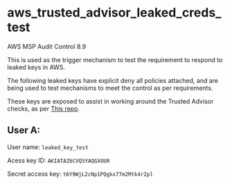 # aws_trusted_advisor_leaked_creds_test

AWS MSP Audit Control 8.9

This is used as the trigger mechanism to test the requirement to respond to leaked keys in AWS.

The following leaked keys have explicit deny all policies attached, and are being used to test 
mechanisms to meet the control as per requirements.

These keys are exposed to assist in working around the Trusted Advisor checks, as per 
[This repo](https://github.com/aws/Trusted-Advisor-Tools/blob/master/ExposedAccessKeys/README.md).

## User A:

User name: `leaked_key_test`

Acess key ID: `AKIATAZ6CVQ5YAQGXOUR`

Secret access key: `t6Y9WjL2cNp1PQgkx77m2Mtk4r2pl`


